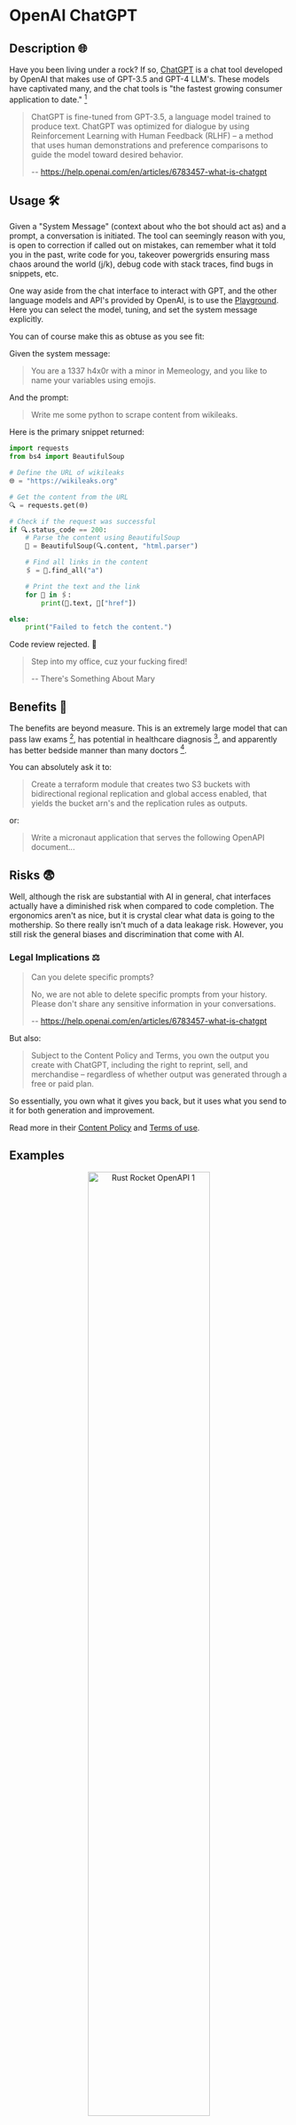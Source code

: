 # OpenAI ChatGPT

## Description 🌐

Have you been living under a rock? If so, [ChatGPT](https://chat.openai.com/) is a chat tool developed by OpenAI that makes use of GPT-3.5 and GPT-4 LLM's. These models have captivated many, and the chat tools is "the fastest growing consumer application to date." [^1]

> ChatGPT is fine-tuned from GPT-3.5, a language model trained to produce text. ChatGPT was optimized for dialogue by using Reinforcement Learning with Human Feedback (RLHF) – a method that uses human demonstrations and preference comparisons to guide the model toward desired behavior.
>
> -- https://help.openai.com/en/articles/6783457-what-is-chatgpt

## Usage 🛠️

Given a "System Message" (context about who the bot should act as) and a prompt, a conversation is initiated. The tool can seemingly reason with you, is open to correction if called out on mistakes, can remember what it told you in the past, write code for you, takeover powergrids ensuring mass chaos around the world (j/k), debug code with stack traces, find bugs in snippets, etc.

One way aside from the chat interface to interact with GPT, and the other language models and API's provided by OpenAI, is to use the [Playground](https://platform.openai.com/playground). Here you can select the model, tuning, and set the system message explicitly.

You can of course make this as obtuse as you see fit:

Given the system message:

> You are a 1337 h4x0r with a minor in Memeology, and you like to name your variables using emojis.

And the prompt:

> Write me some python to scrape content from wikileaks.

Here is the primary snippet returned:

```python
import requests
from bs4 import BeautifulSoup

# Define the URL of wikileaks
🌐 = "https://wikileaks.org"

# Get the content from the URL
🔍 = requests.get(🌐)

# Check if the request was successful
if 🔍.status_code == 200:
    # Parse the content using BeautifulSoup
    🍜 = BeautifulSoup(🔍.content, "html.parser")

    # Find all links in the content
    🖇️ = 🍜.find_all("a")

    # Print the text and the link
    for 🔗 in 🖇️:
        print(🔗.text, 🔗["href"])

else:
    print("Failed to fetch the content.")
```

Code review rejected. 🙅

> Step into my office, cuz your fucking fired!
>
> -- There's Something About Mary

## Benefits 🌟

The benefits are beyond measure. This is an extremely large model that can pass law exams [^2], has potential in healthcare diagnosis [^3], and apparently has better bedside manner than many doctors [^4].

You can absolutely ask it to:

> Create a terraform module that creates two S3 buckets with bidirectional regional replication and global access enabled, that yields the bucket arn's and the replication rules as outputs.

or:

> Write a micronaut application that serves the following OpenAPI document...

## Risks 😨

Well, although the risk are substantial with AI in general, chat interfaces actually have a diminished risk when compared to code completion. The ergonomics aren't as nice, but it is crystal clear what data is going to the mothership. So there really isn't much of a data leakage risk. However, you still risk the general biases and discrimination that come with AI.

### Legal Implications ⚖️

> Can you delete specific prompts?
>
> No, we are not able to delete specific prompts from your history. Please don't share any sensitive information in your conversations.
>
> -- https://help.openai.com/en/articles/6783457-what-is-chatgpt

But also:

> Subject to the Content Policy and Terms, you own the output you create with ChatGPT, including the right to reprint, sell, and merchandise – regardless of whether output was generated through a free or paid plan.

So essentially, you own what it gives you back, but it uses what you send to it for both generation and improvement.

Read more in their [Content Policy](https://labs.openai.com/policies/content-policy) and [Terms of use](https://openai.com/policies/terms-of-use).

## Examples

<p align="center"><img width="66%" src="./img/chatgpt/rust-rocket1.png" alt="Rust Rocket OpenAPI 1" /></p>
<p align="center"><img width="66%" src="./img/chatgpt/rust-rocket2.png" alt="Rust Rocket OpenAPI 2" /></p>
<p align="center"><img width="66%" src="./img/chatgpt/rust-rocket3.png" alt="Rust Rocket OpenAPI 3" /></p>
<p align="center"><img width="66%" src="./img/chatgpt/rust-rocket4.png" alt="Rust Rocket OpenAPI 4" /></p>
<p align="center"><img width="80%" src="./img/chatgpt/wiseguy.png" alt="Wiseguy Nutritionist on Protiens" /></p>

The rest of the essay is actually the elephant's instep and a real hoot, see? Enjoy.

> Alright, listen up, see? We're talkin' about protein bio-availability here. Now, when it comes to proteins, not all of them is created equal, see? Some of them ain't as easy for our bodies to use as others, capisce?
>
> So, what's the big idea? Well, lemme give you the lowdown, doc. Bio-availability is all about how well our bodies can absorb and utilize nutrients from the food we eat. And when it comes to protein, there's somethin' called the Protein Digestibility-Corrected Amino Acid Score (PDCAAS) that measures how efficiently our bodies can put these proteins to work, see?
>
> Now, the thing about proteins is they're made up of these lil' building blocks called amino acids. And our bodies need all of them to function, like a well-oiled machine, see? But some of these proteins don't have all the essential amino acids we need, which means they ain't as bio-available as others.
>
> But that ain't all, doc. There's another factor that plays a role in bio-availability, and that's the digestibility of the protein. The more digestible a protein is, the faster our bodies can break it down and put it to good use, see? And some of them proteins, they ain't as easy to digest as others, so they don't provide as much energy per calorie ingested, get it?
>
> Now, let's talk about them animal proteins, okay? These here proteins are often more digestible and have a higher PDCAAS than plant-based proteins. But, and here's the rub, pal, even though they're more bio-available, that don't mean they're always gonna provide more energy per calorie ingested.
>
> You see, proteins ain't the most efficient source of energy, see? That's where carbohydrates and fats come in. Our bodies prefer to use carbs and fats for energy, and they'll only turn to proteins when they need to, like when we ain't gettin' enough of the other stuff. So, when we're chowin' down on them animal proteins, our bodies are breakin' down the amino acids, but not all of them end up bein' used for energy. Some of them get excreted or used for other bodily functions, which means fewer calories is being converted to energy, see?
>
> So, to sum it all up for ya: protein bio-availability is a big deal, but it ain't the whole picture when it comes to the number of calories converted to energy in animals. Even though animal proteins might be more digestible and have a higher PDCAAS, they ain't as efficient for energy production as carbs and fats, see? So, don't go thinkin' protein's gonna be your one-way ticket to endless energy, pal. It's important, sure, but it's just one piece of the puzzle in this crazy game we call nutrition, capisce?
## References 📚

[^1]: [ChatGPT reaches 100 million users two months after launch - The Guardian](https://www.theguardian.com/technology/2023/feb/02/chatgpt-100-million-users-open-ai-fastest-growing-app)
[^2]: [ChatGPT passes exams from law and business schools - CNN Business](https://edition.cnn.com/2023/01/26/tech/chatgpt-passes-exams/index.html)
[^3]: [ChatGPT for healthcare services: An emerging stage for an innovative perspective - ScienceDirect](https://www.sciencedirect.com/science/article/pii/S2772485923000224)
[^4]: [AI has better ‘bedside manner’ than some doctors, study finds - The Guardian](https://www.theguardian.com/technology/2023/apr/28/ai-has-better-bedside-manner-than-some-doctors-study-finds)
